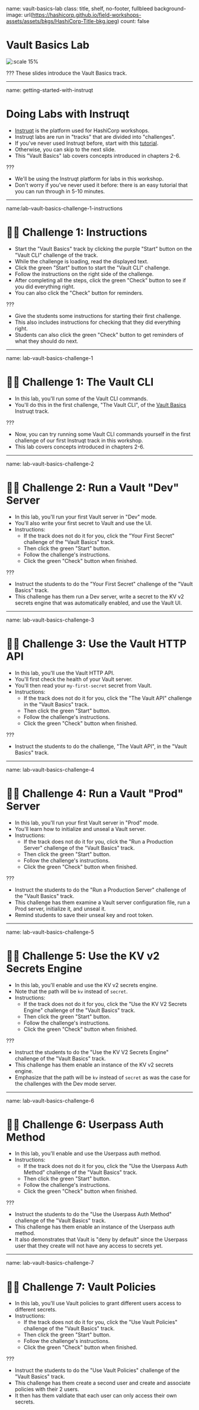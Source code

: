 name: vault-basics-lab
class: title, shelf, no-footer, fullbleed
background-image: url(https://hashicorp.github.io/field-workshops-assets/assets/bkgs/HashiCorp-Title-bkg.jpeg)
count: false

# Vault Basics Lab  

![:scale 15%](https://hashicorp.github.io/field-workshops-assets/assets/logos/logo_vault.png)

???
These slides introduce the Vault Basics track.

---
name: getting-started-with-instruqt
# Doing Labs with Instruqt
* [Instruqt](https://instruqt.com/) is the platform used for HashiCorp workshops.
* Instruqt labs are run in "tracks" that are divided into "challenges".
* If you've never used Instruqt before, start with this [tutorial](https://play.instruqt.com/instruqt/tracks/getting-started-with-instruqt).
* Otherwise, you can skip to the next slide.
* This "Vault Basics" lab covers concepts introduced in chapters 2-6.

???
* We'll be using the Instruqt platform for labs in this workshop.
* Don't worry if you've never used it before: there is an easy tutorial that you can run through in 5-10 minutes.

---
name:lab-vault-basics-challenge-1-instructions
# 👩‍💻 Challenge 1: Instructions
* Start the "Vault Basics" track by clicking the purple "Start" button on the "Vault CLI" challenge of the track.
* While the challenge is loading, read the displayed text.
* Click the green "Start" button to start the "Vault CLI" challenge.
* Follow the instructions on the right side of the challenge.
* After completing all the steps, click the green "Check" button to see if you did everything right.
* You can also click the "Check" button for reminders.

???
* Give the students some instructions for starting their first challenge.
* This also includes instructions for checking that they did everything right.
* Students can also click the green "Check" button to get reminders of what they should do next.

---
name: lab-vault-basics-challenge-1
# 👩‍💻 Challenge 1: The Vault CLI
* In this lab, you'll run some of the Vault CLI commands.
* You'll do this in the first challenge, "The Vault CLI", of the [Vault Basics](https://play.instruqt.com/hashicorp/invite/qfwncq62zsxu) Instruqt track.

???
* Now, you can try running some Vault CLI commands yourself in the first challenge of our first Instruqt track in this workshop.
* This lab covers concepts introduced in chapters 2-6.

---

name: lab-vault-basics-challenge-2
# 👩‍💻 Challenge 2: Run a Vault "Dev" Server
* In this lab, you'll run your first Vault server in "Dev" mode.
* You'll also write your first secret to Vault and use the UI.
* Instructions:
  * If the track does not do it for you, click the "Your First Secret" challenge of the "Vault Basics" track.
  * Then click the green "Start" button.
  * Follow the challenge's instructions.
  * Click the green "Check" button when finished.

???
* Instruct the students to do the "Your First Secret" challenge of the "Vault Basics" track.
* This challenge has them run a Dev server, write a secret to the KV v2 secrets engine that was automatically enabled, and use the Vault UI.

---
name: lab-vault-basics-challenge-3
# 👩‍💻 Challenge 3: Use the Vault HTTP API
* In this lab, you'll use the Vault HTTP API.
* You'll first check the health of your Vault server.
* You'll then read your `my-first-secret` secret from Vault.
* Instructions:
  * If the track does not do it for you, click the "The Vault API" challenge in the "Vault Basics" track.
  * Then click the green "Start" button.
  * Follow the challenge's instructions.
  * Click the green "Check" button when finished.

???
* Instruct the students to do the challenge, "The Vault API", in the "Vault Basics" track.

---
name: lab-vault-basics-challenge-4
# 👩‍💻 Challenge 4: Run a Vault "Prod" Server
* In this lab, you'll run your first Vault server in "Prod" mode.
* You'll learn how to initialize and unseal a Vault server.
* Instructions:
  * If the track does not do it for you, click the "Run a Production Server" challenge of the "Vault Basics" track.
  * Then click the green "Start" button.
  * Follow the challenge's instructions.
  * Click the green "Check" button when finished.

???
* Instruct the students to do the "Run a Production Server" challenge of the "Vault Basics" track.
* This challenge has them examine a Vault server configuration file, run a Prod server, initialize it, and unseal it.
* Remind students to save their unseal key and root token.

---
name: lab-vault-basics-challenge-5
# 👩‍💻 Challenge 5: Use the KV v2 Secrets Engine
* In this lab, you'll enable and use the KV v2 secrets engine.
* Note that the path will be `kv` instead of `secret`.
* Instructions:
  * If the track does not do it for you, click the "Use the KV V2 Secrets Engine" challenge of the "Vault Basics" track.
  * Then click the green "Start" button.
  * Follow the challenge's instructions.
  * Click the green "Check" button when finished.

???
* Instruct the students to do the "Use the KV V2 Secrets Engine" challenge of the "Vault Basics" track.
* This challenge has them enable an instance of the KV v2 secrets engine.
* Emphasize that the path will be `kv` instead of `secret` as was the case for the challenges with the Dev mode server.

---
name: lab-vault-basics-challenge-6
# 👩‍💻 Challenge 6: Userpass Auth Method
* In this lab, you'll enable and use the Userpass auth method.
* Instructions:
  * If the track does not do it for you, click the "Use the Userpass Auth Method" challenge of the "Vault Basics" track.
  * Then click the green "Start" button.
  * Follow the challenge's instructions.
  * Click the green "Check" button when finished.

???
* Instruct the students to do the "Use the Userpass Auth Method" challenge of the "Vault Basics" track.
* This challenge has them enable an instance of the Userpass auth method.
* It also demonstrates that Vault is "deny by default" since the Userpass user that they create will not have any access to secrets yet.

---
name: lab-vault-basics-challenge-7
# 👩‍💻 Challenge 7: Vault Policies
* In this lab, you'll use Vault policies to grant different users access to different secrets.
* Instructions:
  * If the track does not do it for you, click the "Use Vault Policies" challenge of the "Vault Basics" track.
  * Then click the green "Start" button.
  * Follow the challenge's instructions.
  * Click the green "Check" button when finished.

???
* Instruct the students to do the "Use Vault Policies" challenge of the "Vault Basics" track.
* This challenge has them create a second user and create and associate policies with their 2 users.
* It then has them valdiate that each user can only access their own secrets.
